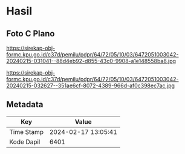 # Hasil

## Foto C Plano

https://sirekap-obj-formc.kpu.go.id/c37d/pemilu/pdpr/64/72/05/10/03/6472051003042-20240215-031041--88d4eb92-d855-43c0-9908-a1e148558ba8.jpg

https://sirekap-obj-formc.kpu.go.id/c37d/pemilu/pdpr/64/72/05/10/03/6472051003042-20240215-032627--351ae6cf-8072-4389-966d-af0c398ec7ac.jpg


## Metadata

| Key        | Value               |
| ---------- | ------------------- |
| Time Stamp | 2024-02-17 13:05:41 |
| Kode Dapil | 6401                |



